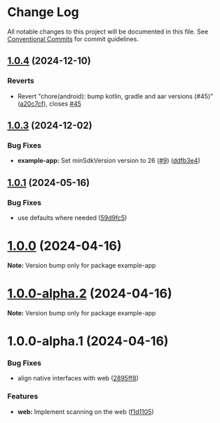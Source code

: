 # Change Log

All notable changes to this project will be documented in this file.
See [Conventional Commits](https://conventionalcommits.org) for commit guidelines.

## [1.0.4](https://github.com/ionic-team/capacitor-barcode-scanner/compare/v1.0.3...v1.0.4) (2024-12-10)


### Reverts

* Revert "chore(android): bump kotlin, gradle and aar versions (#45)" ([a20c7cf](https://github.com/ionic-team/capacitor-barcode-scanner/commit/a20c7cfa2fa2cc727ceff9b0293ce6cdbd7d9de0)), closes [#45](https://github.com/ionic-team/capacitor-barcode-scanner/issues/45)





## [1.0.3](https://github.com/ionic-team/capacitor-barcode-scanner/compare/v1.0.1...v1.0.3) (2024-12-02)


### Bug Fixes

* **example-app:** Set minSdkVersion version to 26 ([#9](https://github.com/ionic-team/capacitor-barcode-scanner/issues/9)) ([ddfb3e4](https://github.com/ionic-team/capacitor-barcode-scanner/commit/ddfb3e493713d49ac0dc7142da357d9c5f790958))





## [1.0.1](https://github.com/ionic-team/capacitor-barcode-scanner/compare/v1.0.0...v1.0.1) (2024-05-16)


### Bug Fixes

* use defaults where needed ([59d9fc5](https://github.com/ionic-team/capacitor-barcode-scanner/commit/59d9fc5b1eb8fe65a3a1fd6d8cf361666d27154f))





# [1.0.0](https://github.com/ionic-team/capacitor-barcode-scanner/compare/v1.0.0-alpha.2...v1.0.0) (2024-04-16)

**Note:** Version bump only for package example-app





# [1.0.0-alpha.2](https://github.com/ionic-team/capacitor-barcode-scanner/compare/v1.0.0-alpha.1...v1.0.0-alpha.2) (2024-04-16)

**Note:** Version bump only for package example-app





# 1.0.0-alpha.1 (2024-04-16)


### Bug Fixes

* align native interfaces with web ([2895ff8](https://github.com/ionic-team/capacitor-barcode-scanner/commit/2895ff894d0a4a976afc32b4d34749cdae49054a))


### Features

* **web:** Implement scanning on the web ([f1d1105](https://github.com/ionic-team/capacitor-barcode-scanner/commit/f1d11053996969790e7f468c024606cb61479b63))
